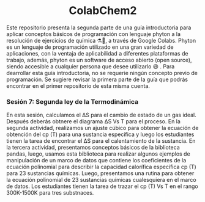 <div align="center"> <H1><b>ColabChem2</b> </div>

Este repositorio presenta la segunda parte de una guía introductoria para aplicar conceptos básicos de programación con lenguaje phyton a la resolución de ejercicios de química ⚗🧪, a través de Google Colabs. Phyton es un lenguaje de programación utilizado en una gran variedad de aplicaciones, con la ventaja de aplicabilidad a diferentes plataformas de trabajo, además, phyton es un software de acceso abierto (open source), siendo accesible a cualquier persona que desee utilizarlo 😆 . Para dearrollar esta guía introductoria, no se requerie ningún concepto previo de programación. Se sugiere revisar la primera parte de la guía que podrás encontrar en el primer repositorio de esta misma cuenta.

 <div <p><H3><b>Sesión 7: Segunda ley de la Termodinámica</b></div> 
  En esta sesión, calculamos el ΔS para el cambio de estado de un gas ideal. Después deberás obtnere el diagrama ΔS Vs T para el proceso. En la segunda actividad, realizamos un ajuste cúbico para obtener la ecuación de obtención del cp (T) para una sustancia específica y luego los estudiantes tienen la tarea de encontrar el ΔS para el calentamiento de la sustancia. En la tercera actividad, presentamos conceptos básicos de la biblioteca pandas, luego, usamos esta biblioteca para realizar algunos ejemplos de manipulación de un marco de datos que contiene los coeficientes de la ecuación polinomial para describir la capacidad calorífica específica cp (T) para 23 sustancias químicas. Luego, presentamos una rutina para obtener la ecuación polinomial de 23 sustancias químicas cualesquiera en el marco de datos. Los estudiantes tienen la tarea de trazar el cp (T) Vs T en el rango 300K-1500K para tres substnaces.

